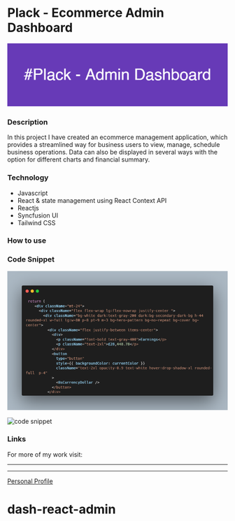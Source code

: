 # Plack - Ecommerce Admin Dashboard

![banner](/images/plackbanner.png)

### Description

In this project I have created an ecommerce management application, which provides a streamlined way for business users to view, manage, schedule business operations.
Data can also be displayed in several ways with the option for different charts and
financial summary.

### Technology

- Javascript
- React & state management using React Context API
- Reactjs
- Syncfusion UI
- Tailwind CSS

### How to use

### Code Snippet

![code snippet](images/carbonplack01.png)

![code snippet](images/dashboard.png)

### Links

For more of my work visit:

---

---

[Personal Profile](https://perrellshaw.netlify.app/)

# dash-react-admin
